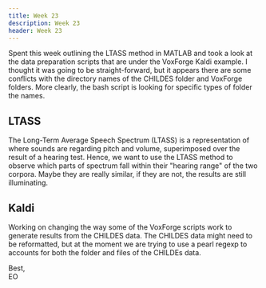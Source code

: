 ```yaml
---
title: Week 23
description: Week 23
header: Week 23
---
```


Spent this week outlining the LTASS method in MATLAB and took a look at the data preparation scripts that are under the VoxForge Kaldi example. I thought it was going to be straight-forward, but it appears there are some conflicts with the directory names of the CHILDES folder and VoxForge folders. More clearly, the bash script is looking for specific types of folder the names.


## LTASS
The Long-Term Average Speech Spectrum (LTASS) is a representation of where sounds are regarding pitch and volume, superimposed over the result of a hearing test. Hence, we want to use the LTASS method to observe which parts of spectrum fall within their "hearing range" of the two corpora. Maybe they are really similar, if they are not, the results are still illuminating.

## Kaldi
Working on changing the way some of the VoxForge scripts work to generate results from the CHILDES data. The CHILDES data might need to be reformatted, but at the moment we are trying to use a pearl regexp to accounts for both the folder and files of the CHILDEs data.

Best, <br />
EO
